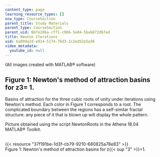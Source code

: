 ```yaml
---
content_type: page
learning_resource_types: []
ocw_type: CourseSection
parent_title: Study Materials
parent_type: CourseSection
parent_uid: 6bfe28ba-cff1-c966-5e04-5bab872d6fad
title: Newton Iterations
uid: 6a099a2d-e914-5174-76d3-1c2ed52e5a36
video_metadata:
  youtube_id: null
---
```


(All images created with MATLAB® software)

Figure 1: Newton's method of attraction basins for z3= 1.
---------------------------------------------------------

Basins of attraction for the three cubic roots of unity under iterations using Newton's method. Each color in Figure 1 corresponds to a root. The complicated boundary between the regions has a self-similar fractal structure: any piece of it that is blown up will display the whole pattern.

Picture obtained using the script NewtonRoots in the Athena 18.04 MATLAB® Toolkit.  
 

{{< resource "37f191be-1d3f-cb79-9210-680825a78e83" >}}  
Figure 1: Newton's method of attraction basins for z{{< sup "3" >}}\=1.